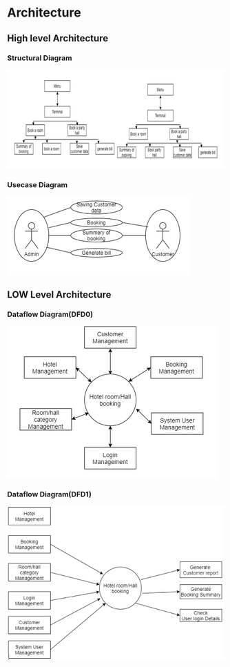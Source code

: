 # Architecture

## High level Architecture
### Structural Diagram
![screen](https://github.com/soumya1349/stepin_Hotel-management/blob/45c36cbbcfbe5696470aca95ea9514347ec6ea59/2_Architecture/highlevel.png)

### Usecase Diagram
![sreen](https://github.com/soumya1349/stepin_Hotel-management/blob/3aee223be2147009e1ec8d84ec717b056e0b789b/2_Architecture/usecase.png)

## LOW Level Architecture
### Dataflow Diagram(DFD0)
![screen](https://github.com/soumya1349/stepin_Hotel-management/blob/3aea0858f984a28736f88ff4c5e7022fe8a22e1c/2_Architecture/DFD0.png)

### Dataflow Diagram(DFD1)
![screen](https://github.com/soumya1349/stepin_Hotel-management/blob/dbcdeb773a504f188f3b062baced82c0747d7cbd/2_Architecture/DFD1.png)


